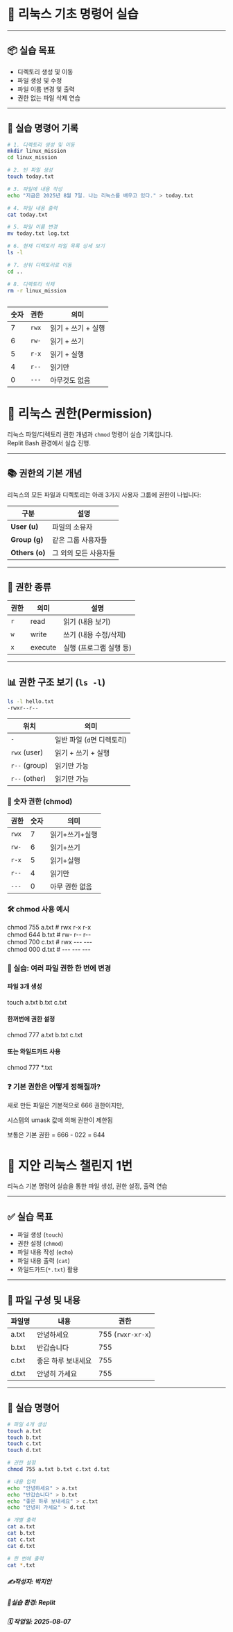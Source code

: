 # 🐧 리눅스 기초 명령어 실습 

---

## 📦 실습 목표

- 디렉토리 생성 및 이동
- 파일 생성 및 수정
- 파일 이름 변경 및 출력
- 권한 없는 파일 삭제 연습

---

## 🧪 실습 명령어 기록

```bash
# 1. 디렉토리 생성 및 이동
mkdir linux_mission
cd linux_mission

# 2. 빈 파일 생성
touch today.txt

# 3. 파일에 내용 작성
echo "지금은 2025년 8월 7일. 나는 리눅스를 배우고 있다." > today.txt

# 4. 파일 내용 출력
cat today.txt

# 5. 파일 이름 변경
mv today.txt log.txt

# 6. 현재 디렉토리 파일 목록 상세 보기
ls -l

# 7. 상위 디렉토리로 이동
cd ..

# 8. 디렉토리 삭제
rm -r linux_mission
```
##

| 숫자 | 권한    | 의미           |
| -- | ----- | ------------ |
| 7  | `rwx` | 읽기 + 쓰기 + 실행 |
| 6  | `rw-` | 읽기 + 쓰기      |
| 5  | `r-x` | 읽기 + 실행      |
| 4  | `r--` | 읽기만          |
| 0  | `---` | 아무것도 없음      |

# 🔐 리눅스 권한(Permission)

리눅스 파일/디렉토리 권한 개념과 `chmod` 명령어 실습 기록입니다.  
Replit Bash 환경에서 실습 진행.

---

## 📚 권한의 기본 개념

리눅스의 모든 파일과 디렉토리는 아래 3가지 사용자 그룹에 권한이 나뉩니다:

| 구분     | 설명 |
|----------|------|
| **User (u)** | 파일의 소유자 |
| **Group (g)** | 같은 그룹 사용자들 |
| **Others (o)** | 그 외의 모든 사용자들 |

---

## 🔎 권한 종류

| 권한 | 의미     | 설명                    |
|------|----------|-------------------------|
| `r`  | read     | 읽기 (내용 보기)        |
| `w`  | write    | 쓰기 (내용 수정/삭제)   |
| `x`  | execute  | 실행 (프로그램 실행 등) |

---

## 📊 권한 구조 보기 (`ls -l`)
```bash
ls -l hello.txt
-rwxr--r--
```
| 위치            | 의미                |
| ------------- | ----------------- |
| `-`           | 일반 파일 (`d`면 디렉토리) |
| `rwx` (user)  | 읽기 + 쓰기 + 실행      |
| `r--` (group) | 읽기만 가능            |
| `r--` (other) | 읽기만 가능            |

### 🔢 숫자 권한 (chmod)
| 권한    | 숫자 | 의미       |
| ----- | -- | -------- |
| `rwx` | 7  | 읽기+쓰기+실행 |
| `rw-` | 6  | 읽기+쓰기    |
| `r-x` | 5  | 읽기+실행    |
| `r--` | 4  | 읽기만      |
| `---` | 0  | 아무 권한 없음 |

### 🛠️ chmod 사용 예시
chmod 755 a.txt  # rwx r-x r-x  
chmod 644 b.txt  # rw- r-- r--  
chmod 700 c.txt  # rwx --- ---  
chmod 000 d.txt  # --- --- ---  
  
### 🧪 실습: 여러 파일 권한 한 번에 변경
#### 파일 3개 생성
touch a.txt b.txt c.txt  

#### 한꺼번에 권한 설정
chmod 777 a.txt b.txt c.txt  

#### 또는 와일드카드 사용
chmod 777 *.txt  

### ❓ 기본 권한은 어떻게 정해질까?
새로 만든 파일은 기본적으로 666 권한이지만,

시스템의 umask 값에 의해 권한이 제한됨

보통은 기본 권한 = 666 - 022 = 644  

# 🐧 지안 리눅스 챌린지 1번

리눅스 기본 명령어 실습을 통한 파일 생성, 권한 설정, 출력 연습

---

## ✅ 실습 목표

- 파일 생성 (`touch`)
- 권한 설정 (`chmod`)
- 파일 내용 작성 (`echo`)
- 파일 내용 출력 (`cat`)
- 와일드카드(`*.txt`) 활용

---

## 📁 파일 구성 및 내용

| 파일명   | 내용               | 권한 |
|----------|--------------------|-------|
| a.txt    | 안녕하세요           | 755 (`rwxr-xr-x`) |
| b.txt    | 반갑습니다           | 755 |
| c.txt    | 좋은 하루 보내세요   | 755 |
| d.txt    | 안녕히 가세요        | 755 |

---

## 🧪 실습 명령어

```bash
# 파일 4개 생성
touch a.txt
touch b.txt
touch c.txt
touch d.txt

# 권한 설정
chmod 755 a.txt b.txt c.txt d.txt

# 내용 입력
echo "안녕하세요" > a.txt
echo "반갑습니다" > b.txt
echo "좋은 하루 보내세요" > c.txt
echo "안녕히 가세요" > d.txt

# 개별 출력
cat a.txt
cat b.txt
cat c.txt
cat d.txt

# 한 번에 출력
cat *.txt
```

##### ✍️작성자: 박지안
##### 🐧실습 환경: Replit
##### 🗓️ 작업일: 2025-08-07 
